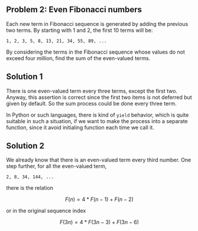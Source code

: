 ## Problem 2: Even Fibonacci numbers

Each new term in Fibonacci sequence is generated by adding the previous two
terms. By starting with 1 and 2, the first 10 terms will be:

    1, 2, 3, 5, 8, 13, 21, 34, 55, 89, ...

By considering the terms in the Fibonacci sequence whose values do not exceed
four million, find the sum of the even-valued terms.

## Solution 1

There is one even-valued term every three terms, except the first two. Anyway,
this assertion is correct since the first two items is not deferred but given
by default. So the sum process could be done every three term.

In Python or such languages, there is kind of `yield` behavior, which is quite
suitable in such a situation, if we want to make the process into a separate
function, since it avoid initialing function each time we call it.

## Solution 2

We already know that there is an even-valued term every third number. One step
further, for all the even-valued term,

    2, 8, 34, 144, ...

there is the relation

$$
F(n) = 4 * F(n - 1) + F(n - 2)
$$

or in the original sequence index

$$
F(3n) = 4 * F(3n - 3) + F(3n - 6)
$$
